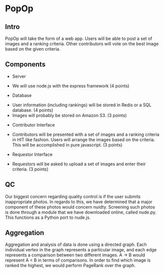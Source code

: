 PopOp
=====

Intro
-----
PopOp will take the form of a web app. Users will be able to post a set of images and a ranking criteria. Other contributors will vote on the best image based on the given criteria.

Components
----------
* Server
 - We will use node.js with the express framework (4 points)
* Database
 - User information (including rankings) will be stored in Redis or a SQL database. (4 points)
 - Images will probably be stored on Amazon S3. (3 points)
* Contributor Interface
 - Contributors will be presented with a set of images and a ranking criteria in HIT like fashion. Users will arrange the images based on the criteria. This will be accomplished in pure javascript. (3 points)
* Requestor Interface
 - Requestors will be asked to upload a set of images and enter their criteria. (3 points)
 
QC
--
Our biggest concern regarding quality control is if the user submits inappropriate photos. In regards to this, we have determined that a major component of these photos would concern nuidty. Screening such photos is done through a module that we have downloaded online, called nude.py. This functions as a Python port to nude.js. 

Aggregation
-----------
Aggregation and analysis of data is done using a directed graph. Each individual vertex in the graph represents a particular image, and each edge represents a comparison between two different images. A -> B would represent A < B in terms of comparisons. In order to find which image is ranked the highest, we would perform PageRank over the graph. 
 
